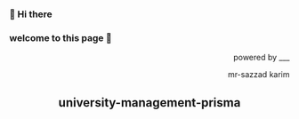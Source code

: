 ### 👋 Hi there

### welcome to this page 🌹

<p align='end'> powered by ___</p>
<p align='end'>mr-sazzad karim</p>


<h2 align='center'>university-management-prisma</h2>
